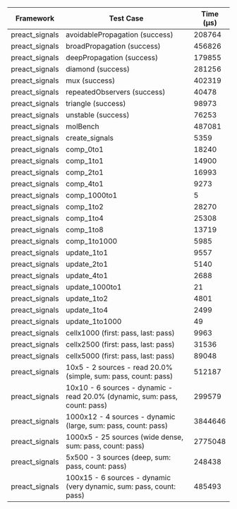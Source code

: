 | Framework | Test Case | Time (μs) |
| --- | --- | --- |
| preact_signals | avoidablePropagation (success) | 208764 |
| preact_signals | broadPropagation (success) | 456826 |
| preact_signals | deepPropagation (success) | 179855 |
| preact_signals | diamond (success) | 281256 |
| preact_signals | mux (success) | 402319 |
| preact_signals | repeatedObservers (success) | 40478 |
| preact_signals | triangle (success) | 98973 |
| preact_signals | unstable (success) | 76253 |
| preact_signals | molBench | 487081 |
| preact_signals | create_signals | 5359 |
| preact_signals | comp_0to1 | 18240 |
| preact_signals | comp_1to1 | 14900 |
| preact_signals | comp_2to1 | 16993 |
| preact_signals | comp_4to1 | 9273 |
| preact_signals | comp_1000to1 | 5 |
| preact_signals | comp_1to2 | 28270 |
| preact_signals | comp_1to4 | 25308 |
| preact_signals | comp_1to8 | 13719 |
| preact_signals | comp_1to1000 | 5985 |
| preact_signals | update_1to1 | 9557 |
| preact_signals | update_2to1 | 5140 |
| preact_signals | update_4to1 | 2688 |
| preact_signals | update_1000to1 | 21 |
| preact_signals | update_1to2 | 4801 |
| preact_signals | update_1to4 | 2499 |
| preact_signals | update_1to1000 | 49 |
| preact_signals | cellx1000 (first: pass, last: pass) | 9963 |
| preact_signals | cellx2500 (first: pass, last: pass) | 31536 |
| preact_signals | cellx5000 (first: pass, last: pass) | 89048 |
| preact_signals | 10x5 - 2 sources - read 20.0% (simple, sum: pass, count: pass) | 512187 |
| preact_signals | 10x10 - 6 sources - dynamic - read 20.0% (dynamic, sum: pass, count: pass) | 299579 |
| preact_signals | 1000x12 - 4 sources - dynamic (large, sum: pass, count: pass) | 3844646 |
| preact_signals | 1000x5 - 25 sources (wide dense, sum: pass, count: pass) | 2775048 |
| preact_signals | 5x500 - 3 sources (deep, sum: pass, count: pass) | 248438 |
| preact_signals | 100x15 - 6 sources - dynamic (very dynamic, sum: pass, count: pass) | 485493 |
